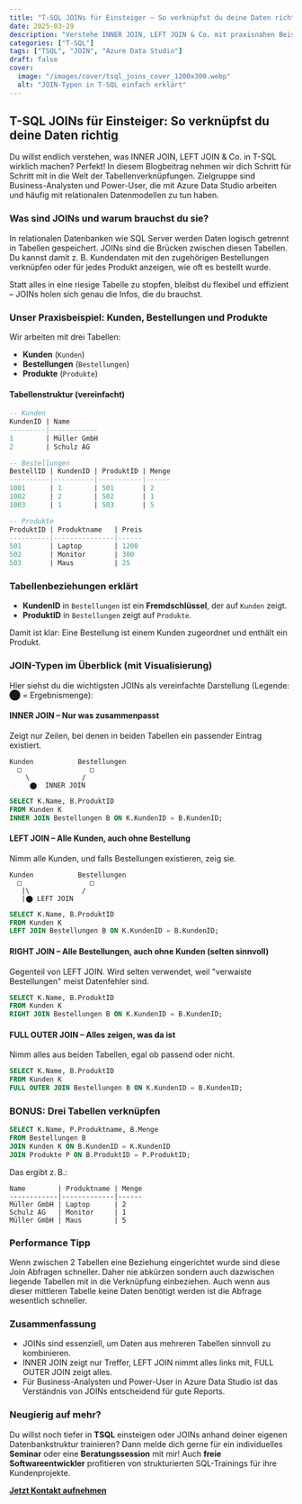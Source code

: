 ```yaml
---
title: "T-SQL JOINs für Einsteiger – So verknüpfst du deine Daten richtig"
date: 2025-03-29
description: "Verstehe INNER JOIN, LEFT JOIN & Co. mit praxisnahen Beispielen für Kunden, Bestellungen und Produkte – ideal für Business-Analysten und Power-User."
categories: ["T-SQL"]
tags: ["TSQL", "JOIN", "Azure Data Studio"]
draft: false
cover:
  image: "/images/cover/tsql_joins_cover_1200x300.webp"
  alt: "JOIN-Typen in T-SQL einfach erklärt"
---
```


## T-SQL JOINs für Einsteiger: So verknüpfst du deine Daten richtig

Du willst endlich verstehen, was INNER JOIN, LEFT JOIN & Co. in T-SQL wirklich machen? Perfekt! In diesem Blogbeitrag nehmen wir dich Schritt für Schritt mit in die Welt der Tabellenverknüpfungen. Zielgruppe sind Business-Analysten und Power-User, die mit Azure Data Studio arbeiten und häufig mit relationalen Datenmodellen zu tun haben.

### Was sind JOINs und warum brauchst du sie?

In relationalen Datenbanken wie SQL Server werden Daten logisch getrennt in Tabellen gespeichert. JOINs sind die Brücken zwischen diesen Tabellen. Du kannst damit z. B. Kundendaten mit den zugehörigen Bestellungen verknüpfen oder für jedes Produkt anzeigen, wie oft es bestellt wurde.

Statt alles in eine riesige Tabelle zu stopfen, bleibst du flexibel und effizient – JOINs holen sich genau die Infos, die du brauchst.

### Unser Praxisbeispiel: Kunden, Bestellungen und Produkte

Wir arbeiten mit drei Tabellen:

- **Kunden** (`Kunden`)
- **Bestellungen** (`Bestellungen`)
- **Produkte** (`Produkte`)

#### Tabellenstruktur (vereinfacht)

```sql
-- Kunden
KundenID | Name       
---------|------------
1        | Müller GmbH
2        | Schulz AG

-- Bestellungen
BestellID | KundenID | ProduktID | Menge
----------|----------|-----------|------
1001      | 1        | 501       | 2
1002      | 2        | 502       | 1
1003      | 1        | 503       | 5

-- Produkte
ProduktID | Produktname   | Preis
----------|---------------|------
501       | Laptop        | 1200
502       | Monitor       | 300
503       | Maus          | 25
```

### Tabellenbeziehungen erklärt

- **KundenID** in `Bestellungen` ist ein **Fremdschlüssel**, der auf `Kunden` zeigt.
- **ProduktID** in `Bestellungen` zeigt auf `Produkte`.

Damit ist klar: Eine Bestellung ist einem Kunden zugeordnet und enthält ein Produkt.

### JOIN-Typen im Überblick (mit Visualisierung)

Hier siehst du die wichtigsten JOINs als vereinfachte Darstellung (Legende: ⬤ = Ergebnismenge):

#### INNER JOIN – Nur was zusammenpasst

Zeigt nur Zeilen, bei denen in beiden Tabellen ein passender Eintrag existiert.

```
Kunden           Bestellungen
  □                 □
    \             /
     ⬤  INNER JOIN
```

```sql
SELECT K.Name, B.ProduktID
FROM Kunden K
INNER JOIN Bestellungen B ON K.KundenID = B.KundenID;
```

#### LEFT JOIN – Alle Kunden, auch ohne Bestellung

Nimm alle Kunden, und falls Bestellungen existieren, zeig sie.

```
Kunden           Bestellungen
  □                 □
   |\             /
   |⬤ LEFT JOIN
```

```sql
SELECT K.Name, B.ProduktID
FROM Kunden K
LEFT JOIN Bestellungen B ON K.KundenID = B.KundenID;
```

#### RIGHT JOIN – Alle Bestellungen, auch ohne Kunden (selten sinnvoll)

Gegenteil von LEFT JOIN. Wird selten verwendet, weil "verwaiste Bestellungen" meist Datenfehler sind.

```sql
SELECT K.Name, B.ProduktID
FROM Kunden K
RIGHT JOIN Bestellungen B ON K.KundenID = B.KundenID;
```

#### FULL OUTER JOIN – Alles zeigen, was da ist

Nimm alles aus beiden Tabellen, egal ob passend oder nicht.

```sql
SELECT K.Name, B.ProduktID
FROM Kunden K
FULL OUTER JOIN Bestellungen B ON K.KundenID = B.KundenID;
```

### BONUS: Drei Tabellen verknüpfen

```sql
SELECT K.Name, P.Produktname, B.Menge
FROM Bestellungen B
JOIN Kunden K ON B.KundenID = K.KundenID
JOIN Produkte P ON B.ProduktID = P.ProduktID;
```

Das ergibt z. B.:

```
Name        | Produktname | Menge
------------|-------------|------
Müller GmbH | Laptop      | 2
Schulz AG   | Monitor     | 1
Müller GmbH | Maus        | 5
```

### Performance Tipp

Wenn zwischen 2 Tabellen eine Beziehung eingerichtet wurde sind diese Join Abfragen schneller. Daher nie abkürzen sondern auch dazwischen liegende Tabellen mit in die Verknüpfung einbeziehen. Auch wenn aus dieser mittleren Tabelle keine Daten benötigt werden ist die Abfrage wesentlich schneller.

### Zusammenfassung

- JOINs sind essenziell, um Daten aus mehreren Tabellen sinnvoll zu kombinieren.
- INNER JOIN zeigt nur Treffer, LEFT JOIN nimmt alles links mit, FULL OUTER JOIN zeigt alles.
- Für Business-Analysten und Power-User in Azure Data Studio ist das Verständnis von JOINs entscheidend für gute Reports.

### Neugierig auf mehr?

Du willst noch tiefer in **TSQL** einsteigen oder JOINs anhand deiner eigenen Datenbankstruktur trainieren? Dann melde dich gerne für ein individuelles **Seminar** oder eine **Beratungssession** mit mir! Auch **freie Softwareentwickler** profitieren von strukturierten SQL-Trainings für ihre Kundenprojekte.

**[Jetzt Kontakt aufnehmen](/kontakt/)**
